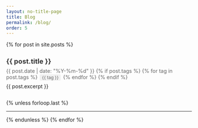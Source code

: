 ```yaml
---
layout: no-title-page
title: Blog
permalink: /blog/
order: 5
---
```


<div class="posts">
{% for post in site.posts %}
  <article class="post">
    <h2>
      <a href="{{ post.url | relative_url }}">{{ post.title }}</a>
    </h2>
    <div class="post-meta">
      <time datetime="{{ post.date | date: "%Y-%m-%d" }}">{{ post.date | date: "%Y-%m-%d" }}</time>
      {% if post.tags %}
        <span class="tags">
          {% for tag in post.tags %}
            <span class="tag">{{ tag }}</span>
          {% endfor %}
        </span>
      {% endif %}
    </div>
    {{ post.excerpt }}
  </article>
  {% unless forloop.last %}
    <hr>
  {% endunless %}
{% endfor %}
</div>

<style>
.post {
  margin-bottom: 2em;
}
.post h2 {
  font-size: 1.3em;
  margin-bottom: 0.3em;
}
.post h2 a {
  color: #333;
  text-decoration: none;
}
.post h2 a:hover {
  color: #007bff;
}
.post-meta {
  margin: 0.5em 0;
  color: #666;
}
.post-meta .tag {
  display: inline-block;
  padding: 0.1em 0.5em;
  margin: 0 0.2em;
  background: #f0f0f0;
  border-radius: 3px;
  font-size: 0.85em;
}
</style>

